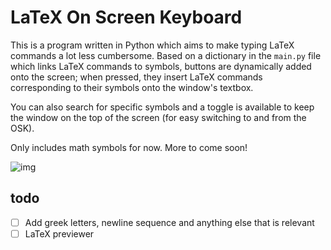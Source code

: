 # LaTeX On Screen Keyboard
This is a program written in Python which aims to make typing LaTeX commands a lot less cumbersome. Based on a dictionary in the `main.py` file which links LaTeX commands to symbols, buttons are dynamically added onto the screen; when pressed, they insert LaTeX commands corresponding to their symbols onto the window's textbox.

You can also search for specific symbols and a toggle is available to keep the window on the top of the screen (for easy switching to and from the OSK).

Only includes math symbols for now. More to come soon!

![img](https://i.imgur.com/uS4uMrg.gif)

## todo
- [ ] Add greek letters, newline sequence and anything else that is relevant
- [ ] LaTeX previewer